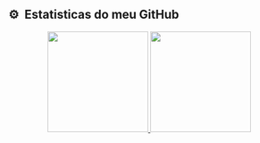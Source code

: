 ## ⚙️ &nbsp;Estatisticas do meu GitHub

<div align="center">

<a href="https://github.com/JeffersonBX">
  <img height="180em" src="https://github-readme-stats.vercel.app/api?username=JeffersonBX&show_icons=true&theme=synthwave&include_all_commits=true&count_private=true"/>
  <img height="180em" src="https://github-readme-stats.vercel.app/api/top-langs/?username=JeffersonBX&layout=compact&langs_count=7&theme=synthwave"/>
</div>



